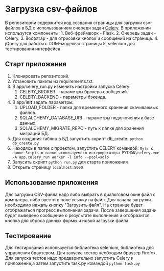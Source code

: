 Загрузка csv-файлов
===================

В репозитории содержится код создания страницы для загрузки csv-файлов в БД с использованием очереди задач [Celery](http://www.celeryproject.org).
В приложении использутся компоненты:
    1. Веб-фреймворк - Flask.
    2. Очередь задач - Celery.
    3. Bootstrap - для отрисовки кнопок и сообщений на странице.
    4. jQuery для работы с DOM-моделью страницы
    5. selenium для тестирования интерфейса

Старт приложения
------------------
1. Клонировать репозиторий.
2. Установить пакеты из requirements.txt.
3. В app/celery_run.py изменить настройки запуска Celery:
    1. CELERY_BROKER - параметры брокера сообщений.
    2. CELERY_BACKEND - параметры бэкенда.
4. В app/__init__  задать параметры:
    1. UPLOAD_FOLDER - папка для временного хранения скачиваемых файлов.
    2. SQLALCHEMY_DATABASE_URI - параметры подключения к базе данных.
    3. SQLALCHEMY_MIGRATE_REPO - путь к папке для хранения миграций БД.
5. Для создания таблиц в БД запустить скрипт db_create:
    `python db_create.py`
5. Находясь в папке с проектом, запустить CELERY командой:
    `Путь к папке Scipts в папке используемого интерпретатора PYTHON\celery.exe -A app.celery_run worker -l info --pool=solo`
6. Запусить скрипт `python run.py` для старта приложения
7. Открыть страницу `localhost:5000`

Использование приложения
------------------------
Для загрузки CSV-файла надо либо выбрать в диалоговом окне файл с компьтера, либо ввести в поле ссылку на файл.
Для начала загрузки необходимо нажать кнопку "Загрузить файл". На странице будет отображаться прогресс выполнения задачи.
После завершения задачи будет выведено сообщение о результате выполнения и отобразится кнопка для сброса данных формы и новой загрузки файла.

Тестирование
------------
Для тестирования используется библиотека selenium, библиотека для управления браузером. Для запуска тестов необходим браузер Firefox.
Для запуска тестов надо предварительно запустить Celery и приложение,а затем запустить task.py командой `python task.py`